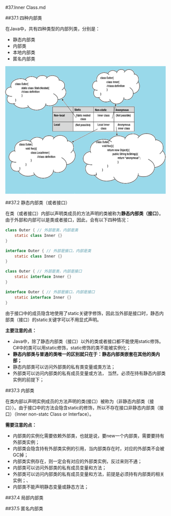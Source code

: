 #37.Inner Class.md

##37.1 四种内部类

在Java中，共有四种类型的内部列类，分别是：
  * 静态内部类
  * 内部类
  * 本地内部类
  * 匿名内部类
 
<img src="images/inner-class.png" title="Inner Class" width=600 height=400 />

##37.2 静态内部类（或者接口）

在类（或者接口）内部以声明类成员的方法声明的类被称为**静态内部类（接口）**。由于外部和内部可以是类或者接口，因此，会有以下四种情况：

```Java
class Outer { // 外部是类，内部是类
    static class Inner {}
}
```
```Java
interface Outer { // 外部是接口，内部是类
    static class Inner {}
}
```
```Java
class Outer { // 外部是类，内部是接口
    static interface Inner {}
}
```
```Java
interface Outer { // 外部是接口，内部是接口
    static interface Inner {}
}
```

由于接口中的成员隐含地使用了static关键字修饰，因此当外部是接口时，静态内部类（接口）的static关键字可以不用显式声明。

**主要注意的点：**
 * Java中，除了静态内部类（接口）以外的类或者接口都不能使用static修饰。C#中的类可以用static修饰，static修饰的类不能被实例化；
 * **静态内部类与普通的类唯一的区别就只在于：静态内部类嵌套在其他的类内部；**
 * 静态内部类可以访问外部类的私有类变量或类方法；
 * 外部类可以访问内部类的私有成员变量或方法， 当然，必须在持有静态内部类实例的前提下；

##37.3 内部类

在类内部以声明实例成员的方法声明的类(接口）被称为（非静态内部类（接口））。由于接口中的方法会隐含static的修饰，所以不存在接口非静态内部类（接口）（Inner non-statc Class or Interface）。

**需要注意的点：**
 * 内部类的实例化需要依赖外部类，也就是说，要new一个内部类，需要要持有外部类实例；
 * 内部类会隐含持有外部类实例的引用，当内部类存在时，对应的外部类不会被GC掉；
 * 内部类实例存在，则一定会有对应的外部类实例，反过来则不通；
 * 内部类可以访问外部类的私有成员变量和方法；
 * 外部类可以访问内部类的私有成员变量和方法，前提是必须持有内部类的相关实例；、
 * 内部类不能声明静态变量或静态方法；

##37.4 局部内部类

##37.5 匿名内部类
